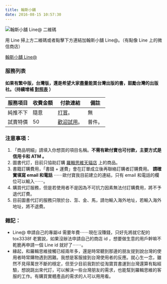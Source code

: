 ```yaml
---
title: 翰斯小舖
date: 2016-08-15 10:57:30
---
```


![翰斯小舖 Line@ 二維碼](https://c4.staticflickr.com/9/8432/28438902243_1aee9c556a_n.jpg)

用 Line 掃上方二維碼或者點擊下方連結加翰斯小舖 Line@。（有點像 Line 上的微信商店）

[翰斯小舖 Line@](http://line.me/ti/p/@tox3338f)

### 服務列表

**如果有繁中版，台灣版，還是希望大家盡量能買台灣出版的書，鼓勵台灣的出版社。（持續增補 [對照表](/shop/ljswbooks) ）**

服務項目 | 收費金額 | 付款連結 | 備註
---- | ---- | ---- | ----
純推不下 | 隨意 | [打賞](https://web.pay2go.com/EPG/hanstore/Vj2pyh)。 | 無
試賣特價 | 50 | [歡迎試用](https://web.pay2go.com/EPG/hanstore/E5exY3)。 | 普件。


### 注意事項：
1. 「商品明細」請填入你想買的項目名稱。**不需有歐付寶也可付款，主要方式是信用卡和 ATM 。**
2. 圖書代訂，目前只協助訂購 [羅輯思維天貓店](https://luojisiwei.world.tmall.com/?spm=a312a.7700824.0.0.kY0qNF) 上的商品。
3. 書籍訂購費用，「書錢 + 運費」會在訂單成立後再聯絡訂購者訂購費用。 **請確實填寫 email 和電話** ⋯⋯歐付寶我目前建立的連結，只有 email 和電話的欄位可以輸入⋯⋯。
4. 購買代訂服務，但是若使用者不是因為不可抗力因素無法付訂購費用，將不予退代訂費。
5. 目前圖書代訂的服務只限於台、澎、金、馬，請勿輸入海外地址，若輸入海外地址，將不退費。


### 雜記：
- Line@ 申請自己的專屬id 需要年費⋯⋯現在沒賺錢，只好先將就它配的 tox3338f 老實說，如果沒辦法申請自己的商店 id ，想要做生意的用戶幹嘛不乾脆再申請一個 Line id 就好了⋯⋯。
- 緣起，和羅輯思維接觸已經兩年多，還是時常聽到那邊的朋友提到說台灣的使用者時常購物遇到困難。我想是客服接到台灣使用者的反應。就心生一念，雖然不見得萬世不斷的穩定，但至少目前我對於從淘寶買書運到台灣還算有點經驗，想說跳出來代訂，可以解決一些台灣朋友的需求，也能幫到羅輯思維的客服的工作。有購買實體產品的需求的人可以用用看。
